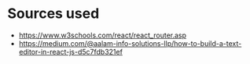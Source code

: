 # Sources used 
- https://www.w3schools.com/react/react_router.asp 
- https://medium.com/@aalam-info-solutions-llp/how-to-build-a-text-editor-in-react-js-d5c7fdb321ef 
